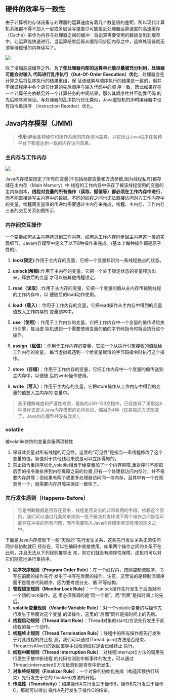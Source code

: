 ## 硬件的效率与一致性

由于计算机的存储设备与处理器的运算速度有着几个数量级的差距，所以现代计算机系统都不得不加入一层或多层读写速度尽可能接近处理器运算速度的高速缓存（Cache）来作为内存与处理器之间的缓冲：将运算需要使用的数据复制到缓存中，让运算能快速进行，当运算结束后再从缓存同步回内存之中，这样处理器就无须等待缓慢的内存读写了。

![](https://community-header-1306990603.cos.ap-guangzhou.myqcloud.com/20220311171523.png)

除了增加高速缓存之外，**为了使处理器内部的运算单元能尽量被充分利用，处理器可能会对输入
代码进行乱序执行（Out-Of-Order Execution）优化**，处理器会在计算之后将乱序执行的结果重组，保
证该结果与顺序执行的结果是一致的，但并不保证程序中各个语句计算的先后顺序与输入代码中的顺
序一致，因此如果存在一个计算任务依赖另外一个计算任务的中间结果，那么其顺序性并不能靠代码
的先后顺序来保证。与处理器的乱序执行优化类似，Java虚拟机的即时编译器中也有指令重排序
（Instruction Reorder）优化。

## Java内存模型（JMM)

>**作用**:屏蔽各种硬件和操作系统的内存访问差异，以实现让Java程序在各种平台下都能达到一致的内存访问效果。

### 主内存与工作内存

![](https://community-header-1306990603.cos.ap-guangzhou.myqcloud.com/20220311171733.png)

Java内存模型规定了所有的变量(不包括局部变量和方法参数,因为线程私有)都存储在主内存（Main Memory）中.线程的工作内存中保存了被该线程使用的变量的主内存副本，**线程对变量的所有操作（读取、赋值等）都必须在工作内存中进行**，而不能直接读写主内存中的数据。不同的线程之间也无法直接访问对方工作内存中的变量，线程间变量值的传递均需要通过主内存来完成，线程、主内存、工作内存三者的交互关系如图所示.

### 内存间交互操作

一个变量如何从主内存拷贝到工作内存、如何从工作内存同步回主内存这一类的实现细节，Java内存模型中定义了以下8种操作来完成。(基本上每种操作都是原子性的).

1. **lock(锁定)**:作用于主内存的变量，它把一个变量标识为一条线程独占的状态。

2. **unlock(解锁)**:作用于主内存的变量，它把一个处于锁定状态的变量释放出来，释放后的变量
才可以被其他线程锁定。

3. **read（读取）**:作用于主内存的变量，它把一个变量的值从主内存传输到线程的工作内存中，以
便随后的load动作使用。

4. **load（载入）**：作用于工作内存的变量，它把read操作从主内存中得到的变量值放入工作内存的
变量副本中。

5. **use（使用）**：作用于工作内存的变量，它把工作内存中一个变量的值传递给执行引擎，每当虚
拟机遇到一个需要使用变量的值的字节码指令时将会执行这个操作。

6. **assign（赋值）**：作用于工作内存的变量，它把一个从执行引擎接收的值赋给工作内存的变量，
每当虚拟机遇到一个给变量赋值的字节码指令时执行这个操作。

7. **store（存储）**：作用于工作内存的变量，它把工作内存中一个变量的值传送到主内存中，以便随
后的write操作使用。

8. **write（写入）**：作用于主内存的变量，它把store操作从工作内存中得到的变量的值放入主内存的
变量中。

>基于理解难度和严谨性考虑，最新的JSR-133文档中，已经放弃了采用这8种操作去定义Java内存模型的访问协议，缩减为4种（仅是描述方式改变了，Java内存模型并没有改变）。

### volatile

被volatile修饰的变量具备两项特性
1. 保证此变量对所有线程的可见性，这里的“可见性”是指当一条线程修改了这个变量的值，新值对于其他线程来说是可以立即得知的。
2. 禁止指令重排序优化,volatile相当于给变量加了一个内存屏障,重排序时不能把后面的指令重排序到内存屏障之前的位置,只有一个处理器访问内存时，并不需要内存屏障；但如果有两个或更多处理器访问同一块内存，且其中有一个在观测另一个，就需要内存屏障来保证一致性了。

### 先行发生原则（Happens-Before）

>它是判断数据是否存在竞争，线程是否安全的非常有用的手段。依赖这个原则，我们可以通过几条简单规则一揽子解决并发环境下两个操作之间是否可能存在冲突的所有问题，而不需要陷入Java内存模型苦涩难懂的定义之中。

下面是Java内存模型下一些“天然的”先行发生关系，这些先行发生关系无须任何同步器协助就已
经存在，可以在编码中直接使用。如果两个操作之间的关系不在此列，并且无法从下列规则推导出
来，则它们就没有顺序性保障，虚拟机可以对它们随意地进行重排序。

1. **程序次序规则（Program Order Rule）**：在一个线程内，按照控制流顺序，书写在前面的操作先行
发生于书写在后面的操作。注意，这里说的是控制流顺序而不是程序代码顺序，因为要考虑分支、循
环等结构。
2. **管程锁定规则（Monitor Lock Rule）**：一个unlock操作先行发生于后面对同一个锁的lock操作。这
里必须强调的是“同一个锁”，而“后面”是指时间上的先后。
3. **volatile变量规则（Volatile Variable Rule）**：对一个volatile变量的写操作先行发生于后面对这个变量
的读操作，这里的“后面”同样是指时间上的先后。
4. **线程启动规则（Thread Start Rule）**：Thread对象的start()方法先行发生于此线程的每一个动作。
5. **线程终止规则（Thread Termination Rule）**：线程中的所有操作都先行发生于对此线程的终止检
测，我们可以通过Thread::join()方法是否结束、Thread::isAlive()的返回值等手段检测线程是否已经终止
执行。
6. **线程中断规则（Thread Interruption Rule）**：对线程interrupt()方法的调用先行发生于被中断线程
的代码检测到中断事件的发生，可以通过Thread::interrupted()方法检测到是否有中断发生。
7. **对象终结规则（Finalizer Rule）**：一个对象的初始化完成（构造函数执行结束）先行发生于它的
finalize()方法的开始。
8. **传递性（Transitivity）**：如果操作A先行发生于操作B，操作B先行发生于操作C，那就可以得出
操作A先行发生于操作C的结论。



